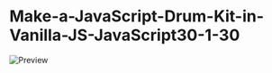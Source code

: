 # Make-a-JavaScript-Drum-Kit-in-Vanilla-JS-JavaScript30-1-30
![Preview](https://github.com/vitaliken/Make-a-JavaScript-Drum-Kit-in-Vanilla-JS-JavaScript30-1-30/images/preview.png)
